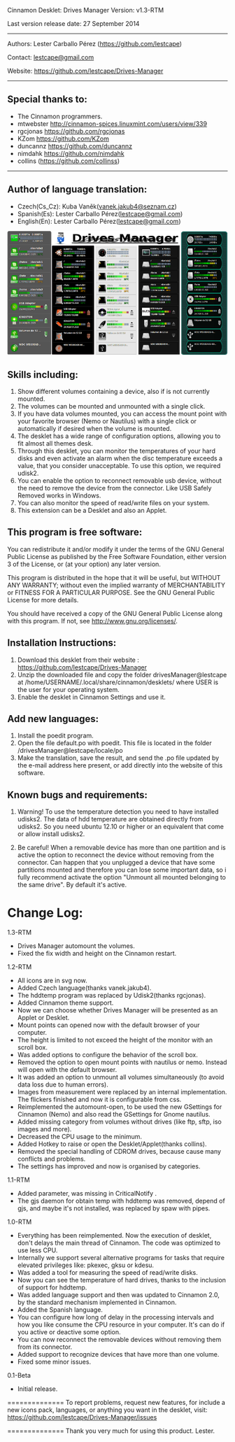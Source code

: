 Cinnamon Desklet: Drives Manager Version: v1.3-RTM

Last version release date: 27 September 2014
***
Authors: Lester Carballo Pérez (https://github.com/lestcape)

Contact: lestcape@gmail.com

Website: https://github.com/lestcape/Drives-Manager

--------------
Special thanks to:
--------------
 - The Cinnamon programmers.
 - mtwebster http://cinnamon-spices.linuxmint.com/users/view/339
 - rgcjonas https://github.com/rgcjonas
 - KZom https://github.com/KZom
 - duncannz https://github.com/duncannz
 - nimdahk https://github.com/nimdahk
 - collins (https://github.com/collinss)

--------------
Author of language translation:
--------------
 - Czech(Cs_Cz):     Kuba Vaněk(vanek.jakub4@seznam.cz)
 - Spanish(Es):      Lester Carballo Pérez(lestcape@gmail.com)
 - English(En):      Lester Carballo Pérez(lestcape@gmail.com)


![Alt text](/drivesManager@lestcape/Capture.png)


Skills including:
--------------
1. Show different volumes containing a device, also if is not currently mounted.
2. The volumes can be mounted and unmounted with a single click.
3. If you have data volumes mounted, you can access the mount point with your favorite browser (Nemo or Nautilus) with a single click or automatically if desired when the volume is mounted.
4. The desklet has a wide range of configuration options, allowing you to fit almost all themes desk.
5. Through this desklet, you can monitor the temperatures of your hard disks and even activate an alarm when the disc temperature exceeds a value, that you consider unacceptable. To use this option, we required udisk2.
6. You can enable the option to reconnect removable usb device, without the need to remove the device from the connector. Like USB Safely Removed works in Windows.
7. You can also monitor the speed of read/write files on your system.
8. This extension can be a Desklet and also an Applet.

This program is free software:
--------------
You can redistribute it and/or modify it under the terms of the GNU General Public License as published by the Free Software Foundation, either version 3 of the License, or (at your option) any later version.

This program is distributed in the hope that it will be useful, but WITHOUT ANY WARRANTY; without even the implied warranty of MERCHANTABILITY or FITNESS FOR A PARTICULAR PURPOSE. See the GNU General Public License for more details.

You should have received a copy of the GNU General Public License along with this program. If not, see http://www.gnu.org/licenses/.


Installation Instructions:
--------------
1. Download this desklet from their website : https://github.com/lestcape/Drives-Manager
2. Unzip the downloaded file and copy the folder drivesManager@lestcape at /home/USERNAME/.local/share/cinnamon/desklets/ where USER is the user for your operating system.
3. Enable the desklet in Cinnamon Settings and use it.


Add new languages:
--------------
1. Install the poedit program.
2. Open the file default.po with poedit. This file is located in the folder /drivesManager@lestcape/locale/po
3. Make the translation, save the result, and send the .po file updated by the e-mail address here present, or add directly into the website of this software.

Known bugs and requirements:
--------------
1. Warning! To use the temperature detection you need to have installed udisks2. The data of hdd temperature are obtained directly from udisks2. So you need ubuntu 12.10 or higher or an equivalent that come or allow install udisks2.

2. Be careful! When a removable device has more than one partition and is active the option to reconnect the device without removing from the connector. Can happen that you unplugged a device that have some partitions mounted and therefore you can lose some important data, so i fully recommend activate the option "Unmount all mounted belonging to the same drive". By default it's active.

Change Log:
==============
1.3-RTM
  - Drives Manager automount the volumes.
  - Fixed the fix width and height on the Cinnamon restart.

1.2-RTM
  - All icons are in svg now.
  - Added Czech language(thanks vanek.jakub4).
  - The hddtemp program was replaced by Udisk2(thanks rgcjonas).
  - Added Cinnamon theme support.
  - Now we can choose whether Drives Manager will be presented as an Applet or Desklet.
  - Mount points can opened now with the default browser of your computer.
  - The height is limited to not exceed the height of the monitor with an scroll box.
  - Was added options to configure the behavior of the scroll box.
  - Removed the option to open mount points with nautilus or nemo. Instead will open with the default browser.
  - It was added an option to unmount all volumes simultaneously (to avoid data loss due to human errors).
  - Images from measurement were replaced by an internal implementation. The flickers finished and now it is configurable from css.
  - Reimplemented the automount-open, to be used the new GSettings for Cinnamon (Nemo) and also read the GSettings for Gnome nautilus.
  - Added missing category from volumes without drives (like ftp, sftp, iso images and more).
  - Decreased the CPU usage to the minimum.
  - Added Hotkey to raise or open the Desklet/Applet(thanks collins).
  - Removed the special handling of CDROM drives, because cause many conflicts and problems.
  - The settings has improved and now is organised by categories.

1.1-RTM
  - Added parameter, was missing in CriticalNotify .
  - The gjs daemon for obtain temp with hddtemp was removed, depend of gjs, and maybe it's not installed, was replaced by spaw with pipes.

1.0-RTM
  - Everything has been reimplemented. Now the execution of desklet, don't delays the main thread of Cinnamon. The code was optimized to use less CPU.
  - Internally we support several alternative programs for tasks that require elevated privileges like: pkexec, gksu or kdesu.
  - Was added a tool for measuring the speed of read/write disks.
  - Now you can see the temperature of hard drives, thanks to the inclusion of support for hddtemp.
  - Was added language support and then was updated to Cinnamon 2.0, by the standard mechanism implemented in Cinnamon.
  - Added the Spanish language.
  - You can configure how long of delay in the processing intervals and how you like consume the CPU resource in your computer. It's can do if you active or deactive some option.
  - You can now reconnect the removable devices without removing them from its connector.
  - Added support to recognize devices that have more than one volume.
  - Fixed some minor issues.

0.1-Beta
   - Initial release.

==============
To report problems, request new features, for include a new icons pack​​, languages, or anything you want in the desklet, visit:
https://github.com/lestcape/Drives-Manager/issues

==============
Thank you very much for using this product.
Lester.

